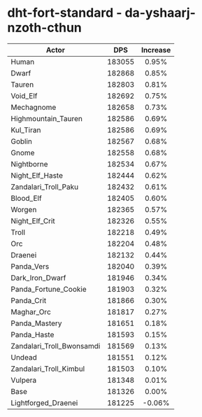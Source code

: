 # dht-fort-standard - da-yshaarj-nzoth-cthun
| Actor | DPS | Increase |
|---|:---:|:---:|
|Human|183055|0.95%|
|Dwarf|182868|0.85%|
|Tauren|182803|0.81%|
|Void_Elf|182692|0.75%|
|Mechagnome|182658|0.73%|
|Highmountain_Tauren|182586|0.69%|
|Kul_Tiran|182586|0.69%|
|Goblin|182567|0.68%|
|Gnome|182558|0.68%|
|Nightborne|182534|0.67%|
|Night_Elf_Haste|182444|0.62%|
|Zandalari_Troll_Paku|182432|0.61%|
|Blood_Elf|182405|0.60%|
|Worgen|182365|0.57%|
|Night_Elf_Crit|182326|0.55%|
|Troll|182218|0.49%|
|Orc|182204|0.48%|
|Draenei|182132|0.44%|
|Panda_Vers|182040|0.39%|
|Dark_Iron_Dwarf|181946|0.34%|
|Panda_Fortune_Cookie|181903|0.32%|
|Panda_Crit|181866|0.30%|
|Maghar_Orc|181817|0.27%|
|Panda_Mastery|181651|0.18%|
|Panda_Haste|181593|0.15%|
|Zandalari_Troll_Bwonsamdi|181569|0.13%|
|Undead|181551|0.12%|
|Zandalari_Troll_Kimbul|181503|0.10%|
|Vulpera|181348|0.01%|
|Base|181326|0.00%|
|Lightforged_Draenei|181225|-0.06%|
